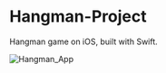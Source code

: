 # Hangman-Project
Hangman game on iOS, built with Swift.

![Hangman_App](https://github.com/vytalman/Hangman-Project/assets/8355633/daf2fc77-ffcc-45a9-86cc-019a1ef2e03c)
